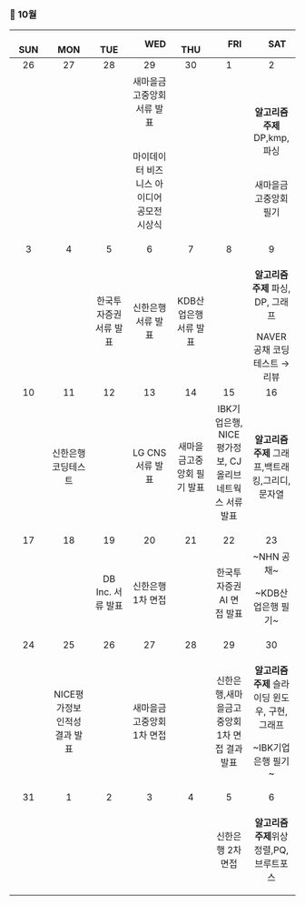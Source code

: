 <h3> 📅 10월 </h3>

|　  SUN　  |　  MON　  |　  TUE　  |　  WED　  |　  THU　  |　  FRI　  |　  SAT　  |
|:---:|:---:|:---:|:---:|:---:|:---:|:---:|
|   26   |   27   |   28   |   29   |   30   |   1   |   2   |
||||새마을금고중앙회 서류 발표<p><br>마이데이터 비즈니스 아이디어 공모전 시상식</p>|||<p><b>알고리즘 주제</b> DP,kmp,파싱</p><br>새마을금고중앙회 필기|
|   3   |   4   |   5   |   6   |   7   |   8   |   9   |
|||한국투자증권 서류 발표|신한은행 서류 발표|KDB산업은행 서류 발표||<p><b>알고리즘 주제</b> 파싱, DP, 그래프</p>NAVER 공채 코딩테스트 → 리뷰|
|   10   |   11   |   12   |   13   |   14   |   15   |   16   |
||신한은행 코딩테스트||LG CNS 서류 발표|새마을금고중앙회 필기 발표|IBK기업은행, NICE평가정보, CJ 올리브네트웍스 서류 발표</p>|<p><b>알고리즘 주제</b> 그래프,백트래킹,그리디,문자열</p>|
|   17   |   18   |   19   |   20   |   21   |   22   |   23   |
|    ||<p>DB Inc. 서류 발표</p>|신한은행 1차 면접||한국투자증권 AI 면접 발표|~NHN 공채~<p>~KDB산업은행 필기~</p>|
|   24   |   25   |   26   |   27   |   28   |   29   |   30   |
||NICE평가정보 인적성 결과 발표||새마을금고중앙회 1차 면접||신한은행,새마을금고중앙회 1차 면접 결과 발표|<p><b>알고리즘 주제</b> 슬라이딩 윈도우, 구현, 그래프</p><p>~IBK기업은행 필기~</p>|
|   31   |   1   |   2   |   3   |   4   |   5   |   6   |
||||||신한은행 2차 면접|<p><b>알고리즘 주제</b>위상 정렬,PQ,브루트포스</p>|
